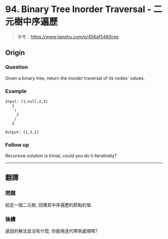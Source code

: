 # 94. Binary Tree Inorder Traversal - 二元樹中序遍歷

> 參考：https://www.jianshu.com/p/456af5480cee

## Origin

### Question

Given a binary tree, return the _inorder_ traversal of its nodes' values.

### Example

```
Input: [1,null,2,3]
   1
    \
     2
    /
   3

Output: [1,3,2]
```

### Follow up

Recursive solution is trivial, could you do it iteratively?

---

## 翻譯

### 問題

給定一個二元樹, 回傳其中序遍歷的節點的值.

### 後續

遞迴的解法並沒有什麼, 你能用迭代帶來處理嗎?
